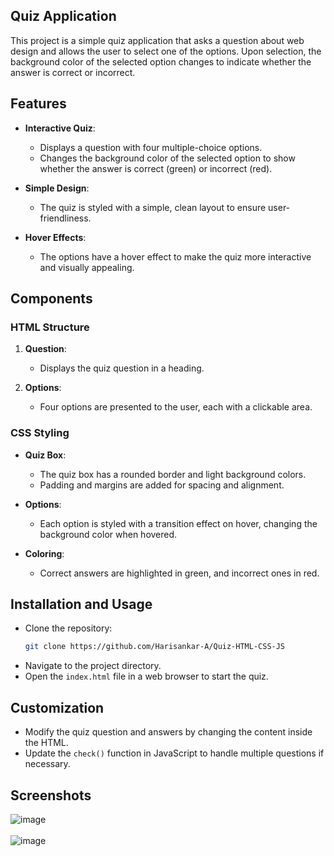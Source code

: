 
## Quiz Application

This project is a simple quiz application that asks a question about web design and allows the user to select one of the options. Upon selection, the background color of the selected option changes to indicate whether the answer is correct or incorrect.

## Features

- **Interactive Quiz**:
  - Displays a question with four multiple-choice options.
  - Changes the background color of the selected option to show whether the answer is correct (green) or incorrect (red).

- **Simple Design**:
  - The quiz is styled with a simple, clean layout to ensure user-friendliness.

- **Hover Effects**:
  - The options have a hover effect to make the quiz more interactive and visually appealing.

## Components

### HTML Structure

1. **Question**:
   - Displays the quiz question in a heading.

2. **Options**:
   - Four options are presented to the user, each with a clickable area.
   
### CSS Styling

- **Quiz Box**:
  - The quiz box has a rounded border and light background colors.
  - Padding and margins are added for spacing and alignment.

- **Options**:
  - Each option is styled with a transition effect on hover, changing the background color when hovered.

- **Coloring**:
  - Correct answers are highlighted in green, and incorrect ones in red.

## Installation and Usage

- Clone the repository:
  ```bash
  git clone https://github.com/Harisankar-A/Quiz-HTML-CSS-JS
  ```
- Navigate to the project directory.
- Open the `index.html` file in a web browser to start the quiz.

## Customization

- Modify the quiz question and answers by changing the content inside the HTML.
- Update the `check()` function in JavaScript to handle multiple questions if necessary.

## Screenshots

![image](https://github.com/user-attachments/assets/33686c88-277a-4295-86c3-89eb6ad37da4) <br><br>
![image](https://github.com/user-attachments/assets/7806fb68-67e7-405f-8500-23a06cd3c823)


